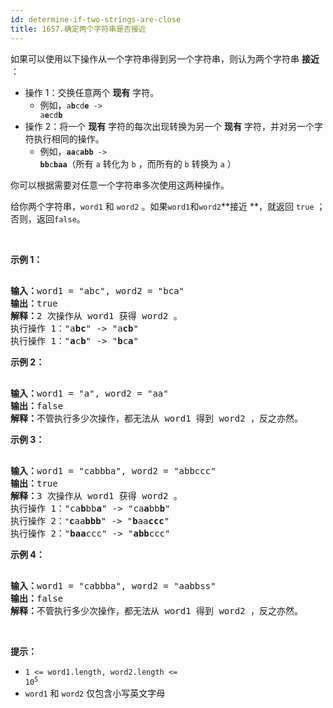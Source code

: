 ```yaml
---
id: determine-if-two-strings-are-close
title: 1657.确定两个字符串是否接近
---
```

如果可以使用以下操作从一个字符串得到另一个字符串，则认为两个字符串 **接近** ：


- 操作 1：交换任意两个 **现有** 字符。
  - 例如，<code>a<strong>b</strong>cd<strong>e</strong> -&gt; a<strong>e</strong>cd<strong>b</strong></code>
- 操作 2：将一个 **现有** 字符的每次出现转换为另一个 **现有** 字符，并对另一个字符执行相同的操作。
  - 例如，<code><strong>aa</strong>c<strong>abb</strong> -&gt; <strong>bb</strong>c<strong>baa</strong></code>（所有 <code>a</code> 转化为 <code>b</code> ，而所有的 <code>b</code> 转换为 <code>a</code> ）

你可以根据需要对任意一个字符串多次使用这两种操作。

给你两个字符串，<code>word1</code> 和 <code>word2</code> 。如果<code>word1</code>和<code>word2</code>**接近 **，就返回 <code>true</code> ；否则，返回<code>false</code>。

 

**示例 1：**


<pre><br/><strong>输入：</strong>word1 = &#34;abc&#34;, word2 = &#34;bca&#34;<br/><strong>输出：</strong>true<br/><strong>解释：</strong>2 次操作从 word1 获得 word2 。<br/>执行操作 1：&#34;a<strong>bc</strong>&#34; -&gt; &#34;a<strong>cb</strong>&#34;<br/>执行操作 1：&#34;<strong>a</strong>c<strong>b</strong>&#34; -&gt; &#34;<strong>b</strong>c<strong>a</strong>&#34;<br/></pre>

**示例 2：**


<pre><br/><strong>输入：</strong>word1 = &#34;a&#34;, word2 = &#34;aa&#34;<br/><strong>输出：</strong>false<br/><strong>解释：</strong>不管执行多少次操作，都无法从 word1 得到 word2 ，反之亦然。</pre>

**示例 3：**


<pre><br/><strong>输入：</strong>word1 = &#34;cabbba&#34;, word2 = &#34;abbccc&#34;<br/><strong>输出：</strong>true<br/><strong>解释：</strong>3 次操作从 word1 获得 word2 。<br/>执行操作 1：&#34;ca<strong>b</strong>bb<strong>a</strong>&#34; -&gt; &#34;ca<strong>a</strong>bb<strong>b</strong>&#34;<br/>执行操作 2：<code>&#34;</code><strong>c</strong>aa<strong>bbb</strong>&#34; -&gt; &#34;<strong>b</strong>aa<strong>ccc</strong>&#34;<br/>执行操作 2：&#34;<strong>baa</strong>ccc&#34; -&gt; &#34;<strong>abb</strong>ccc&#34;<br/></pre>

**示例 4：**


<pre><br/><strong>输入：</strong>word1 = &#34;cabbba&#34;, word2 = &#34;aabbss&#34;<br/><strong>输出：</strong>false<br/><strong>解释：</strong>不管执行多少次操作，都无法从 word1 得到 word2 ，反之亦然。</pre>

 

**提示：**


- <code>1 &lt;= word1.length, word2.length &lt;= 10<sup>5</sup></code>
- <code>word1</code> 和 <code>word2</code> 仅包含小写英文字母
